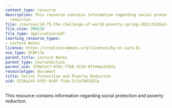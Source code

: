 ```yaml
---
content_type: resource
description: This resource contains information regarding social protection and poverty
  reduction.
file: /courses/14-73-the-challenge-of-world-poverty-spring-2011/5126a24f6f970c8ff14e2cfa79d3261a_MIT14_73S11_Lec15_slides.pdf
file_size: 990238
file_type: application/pdf
learning_resource_types:
- Lecture Notes
license: https://creativecommons.org/licenses/by-nc-sa/4.0/
ocw_type: OCWFile
parent_title: Lecture Notes
parent_type: CourseSection
parent_uid: 370e7e17-0762-7fb6-3218-87fe9acd107a
resourcetype: Document
title: Social Protection and Poverty Reduction
uid: 5126a24f-6f97-0c8f-f14e-2cfa79d3261a
---
```

This resource contains information regarding social protection and poverty reduction.